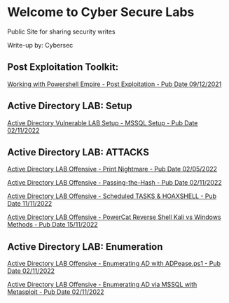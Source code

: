 # Welcome to Cyber Secure Labs

Public Site for sharing security writes

Write-up by: Cybersec

## Post Exploitation Toolkit:

[Working with Powershell Empire - Post Exploitation - Pub Date 09/12/2021](./README_.md)

## Active Directory LAB: Setup
[Active Directory Vulnerable LAB Setup - MSSQL Setup - Pub Date 02/11/2022](./Active_Directory_LAB_MSSQL.md)

## Active Directory LAB: ATTACKS
[Active Directory LAB Offensive - Print Nightmare - Pub Date 02/05/2022](./PrintNightmare.md)

[Active Directory LAB Offensive - Passing-the-Hash - Pub Date 02/11/2022](./Active_Directory_LAB_Passing_the_hash.md)

[Active Directory LAB Offensive - Scheduled TASKS & HOAXSHELL - Pub Date 11/11/2022](./HOAXSHELL.md)

[Active Directory LAB Offensive - PowerCat Reverse Shell Kali vs Windows Methods - Pub Date 15/11/2022](./Powercat.md)

## Active Directory LAB: Enumeration
[Active Directory LAB Offensive - Enumerating AD with ADPease.ps1 - Pub Date 02/11/2022](./EnumadPEAS.md)

[Active Directory LAB Offensive - Enumerating AD via MSSQL with Metasploit - Pub Date 02/11/2022](./msploit_enumsql.md)

